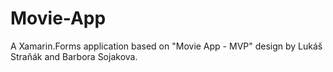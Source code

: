 # Movie-App
A Xamarin.Forms application based on "Movie App - MVP" design by Lukáš Straňák and Barbora Sojakova.
